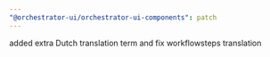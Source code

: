 ```yaml
---
"@orchestrator-ui/orchestrator-ui-components": patch
---
```


added  extra Dutch translation term and fix workflowsteps translation
